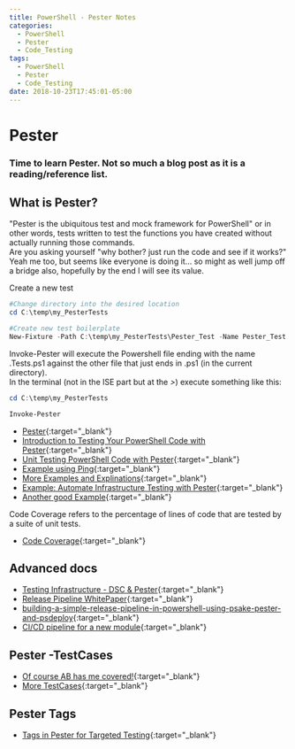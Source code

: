 ```yaml
---
title: PowerShell - Pester Notes
categories:
  - PowerShell
  - Pester
  - Code_Testing 
tags:
  - PowerShell
  - Pester 
  - Code_Testing 
date: 2018-10-23T17:45:01-05:00
---
```


# Pester

### Time to learn Pester. Not so much a blog post as it is a reading/reference list.

## What is Pester?

"Pester is the ubiquitous test and mock framework for PowerShell" or in other words, tests written to test the functions you have created without actually running those commands.  
Are you asking yourself "why bother? just run the code and see if it works?"  Yeah me too, but seems like everyone is doing it... so might as well jump off a bridge also, hopefully by the end I will see its value.

Create a new test

```powershell
#Change directory into the desired location
cd C:\temp\my_PesterTests

#Create new test boilerplate
New-Fixture -Path C:\temp\my_PesterTests\Pester_Test -Name Pester_Test
```

Invoke-Pester will execute the Powershell file ending with the name .Tests.ps1 against the other file that just ends in .ps1 (in the current directory).  
In the terminal (not in the ISE part but at the *>*) execute something like this:

```powershell
cd C:\temp\my_PesterTests

Invoke-Pester 
```

- [Pester](https://github.com/pester/Pester){:target="_blank"}
- [Introduction to Testing Your PowerShell Code with Pester](https://www.red-gate.com/simple-talk/sysadmin/powershell/introduction-to-testing-your-powershell-code-with-pester/){:target="_blank"}
- [Unit Testing PowerShell Code with Pester](https://blogs.technet.microsoft.com/heyscriptingguy/2015/12/16/unit-testing-powershell-code-with-pester/){:target="_blank"}
- [Example using Ping](https://blogs.msdn.microsoft.com/mvpawardprogram/2017/05/30/testing-powershell-with-pester/){:target="_blank"}
- [More Examples and Explinations](https://www.robinosborne.co.uk/2016/06/27/unit-testing-powershell-with-pester/){:target="_blank"}
- [Example: Automate Infrastructure Testing with Pester](https://www.cardinalsolutions.com/blog/2018/02/automate_infrastructure_testing_with_pester){:target="_blank"}
- [Another good Example](http://powershelldistrict.com/pester-test-part3-advanced-concepts/){:target="_blank"}

Code Coverage refers to the percentage of lines of code that are tested by a suite of unit tests.
- [Code Coverage](https://github.com/pester/Pester/wiki/Code-Coverage){:target="_blank"}


## Advanced docs

- [Testing Infrastructure - DSC & Pester](https://sysnetdevops.com/2017/06/05/testing-infrastructure-with-pester/){:target="_blank"}
- [Release Pipeline WhitePaper](https://docs.microsoft.com/en-us/powershell/dsc/whitepapers#the-release-pipeline-model){:target="_blank"}
- [building-a-simple-release-pipeline-in-powershell-using-psake-pester-and-psdeploy](https://devblackops.io/building-a-simple-release-pipeline-in-powershell-using-psake-pester-and-psdeploy/){:target="_blank"}
- [CI/CD pipeline for a new module](https://kevinmarquette.github.io/2017-01-21-powershell-module-continious-delivery-pipeline/?utm_source=blog&utm_medium=blog&utm_content=titlelink){:target="_blank"}

## Pester -TestCases

- [Of course AB has me covered!](https://mcpmag.com/articles/2017/03/23/powershell-test-case-code-with-pester.aspx){:target="_blank"}
- [More TestCases](https://sqldbawithabeard.com/2017/11/28/2-ways-to-loop-through-collections-in-pester/){:target="_blank"}

## Pester Tags

- [Tags in Pester for Targeted Testing](https://blog.techsnips.io/how-to-use-tags-in-pester-for-targeted-testing/){:target="_blank"}

